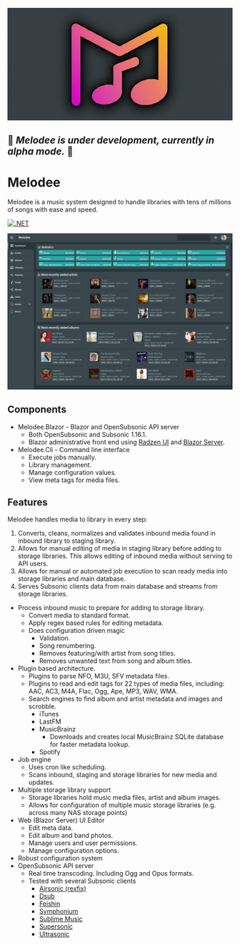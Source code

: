 ![Melodee](graphics/melodee_gh_card.png)

## 🚧 *Melodee is under development, currently in alpha mode.* 🚧

# Melodee

Melodee is a music system designed to handle libraries with tens of millions of songs with ease and speed.

[![.NET](https://github.com/sphildreth/melodee/actions/workflows/dotnet.yml/badge.svg)](https://github.com/sphildreth/melodee/actions/workflows/dotnet.yml)

![Melodee.Blazor](graphics/Snapshot_2025-02-04_23-06-24.png)

## Components

* Melodee.Blazor - Blazor and OpenSubsonic API server
    * Both OpenSubsonic and Subsonic 1.16.1.
    * Blazor administrative front end using [Radzen UI](https://blazor.radzen.com/) and [Blazor Server](https://learn.microsoft.com/en-us/aspnet/core/blazor/hosting-models?view=aspnetcore-9.0#blazor-server).
* Melodee.Cli - Command line interface
    * Execute jobs manually.
    * Library management.    
    * Manage configuration values.
    * View meta tags for media files.  

## Features

Melodee handles media to library in every step:
  1. Converts, cleans, normalizes and validates inbound media found in inbound library to staging library.
  2. Allows for manual editing of media in staging library before adding to storage libraries. This allows editing of inbound media without serving to API users.
  3. Allows for manual or automated job execution to scan ready media into storage libraries and main database.
  4. Serves Subsonic clients data from main database and streams from storage libraries.

* Process inbound music to prepare for adding to storage library.
    * Convert media to standard format.
    * Apply regex based rules for editing metadata.
    * Does configuration driven magic
        * Validation.
        * Song renumbering.
        * Removes featuring/with artist from song titles.
        * Removes unwanted text from song and album titles.
* Plugin based architecture.
    * Plugins to parse NFO, M3U, SFV metadata files.
    * Plugins to read and edit tags for 22 types of media files, including: AAC, AC3, M4A, Flac, Ogg, Ape, MP3, WAV, WMA.
    * Search engines to find album and artist metadata and images and scrobble.
        * iTunes
        * LastFM
        * MusicBrainz
            * Downloads and creates local MusicBrainz SQLite database for faster metadata lookup.
        * Spotify
* Job engine
    * Uses cron like scheduling.
    * Scans inbound, staging and storage libraries for new media and updates.
* Multiple storage library support
    * Storage libraries hold music media files, artist and album images.
    * Allows for configuration of multiple music storage libraries (e.g. across many NAS storage points)
* Web (Blazor Server) UI Editor
    * Edit meta data.
    * Edit album and band photos.
    * Manage users and user permissions.
    * Manage configuration options.
* Robust configuration system
* OpenSubsonic API server
    * Real time transcoding. Including Ogg and Opus formats.
    * Tested with several Subsonic clients
        * [Airsonic (rexfix)](https://github.com/tamland/airsonic-refix)
        * [Dsub](https://github.com/DataBiosphere/dsub)
        * [Feishin](https://github.com/jeffvli/feishin)
        * [Symphonium](https://symfonium.app/)
        * [Sublime Music](https://github.com/sublime-music/sublime-music)
        * [Supersonic](https://github.com/dweymouth/supersonic)
        * [Ultrasonic](https://gitlab.com/ultrasonic/ultrasonic)
